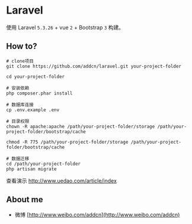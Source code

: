 # Laravel

使用 Laravel ```5.3.26``` +  vue ```2``` + Bootstrap ```3``` 构建。


## How to?


```
# clone项目
git clone https://github.com/addcn/laravel.git your-project-folder

cd your-project-folder

# 安装依赖
php composer.phar install

# 数据库连接
cp .env.example .env

# 目录权限
chown -R apache:apache /path/your-project-folder/storage /path/your-project-folder/bootstrap/cache

chmod -R 775 /path/your-project-folder/storage /path/your-project-folder/bootstrap/cache

# 数据迁移
cd /path/your-project-folder
php artisan migrate

```
查看演示 http://www.uedao.com/article/index


## About me

- 微博 [http://www.weibo.com/addcn](http://www.weibo.com/addcn)
